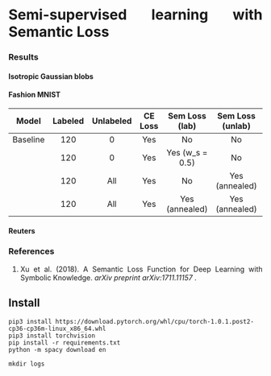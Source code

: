 <div class="container">
  <div class="row">
    <div class="col-sm">
    </div>
    <div class="col">
      <h1 align="justify">
        Semi-supervised learning with Semantic Loss
      </h1>
    </div>
  </div>
</div>

<h3> Results </h3>

<h4> Isotropic Gaussian blobs </h4>

<h4> Fashion MNIST </h4>

| Model    | Labeled | Unlabeled | CE Loss | Sem Loss (lab)  | Sem Loss (unlab) | Accuracy |
| -------- | :-----: | :-------: | :-----: | :-------------: | :--------------: | -------: |
| Baseline | 120     | 0         | Yes     | No              | No               | 0.6204   |
|          | 120     | 0         | Yes     | Yes (w_s = 0.5) | No               | 0.6716   |
|          | 120     | All       | Yes     | No              | Yes (annealed)   |          |
|          | 120     | All       | Yes     | Yes (annealed)  | Yes (annealed)   |          |

<h4> Reuters </h4>


<h3> References </h3>

<ol>
  <li align="justify"> Xu et al. (2018). A Semantic Loss Function for Deep Learning with Symbolic Knowledge. <i> arXiv preprint arXiv:1711.11157 </i>.
</ol>


## Install 

```
pip3 install https://download.pytorch.org/whl/cpu/torch-1.0.1.post2-cp36-cp36m-linux_x86_64.whl
pip3 install torchvision
pip install -r requirements.txt
python -m spacy download en

mkdir logs
```
